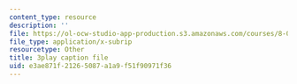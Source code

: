 ```yaml
---
content_type: resource
description: ''
file: https://ol-ocw-studio-app-production.s3.amazonaws.com/courses/8-06-quantum-physics-iii-spring-2018/e3ae871f21265087a1a9f51f90971f36_gXj4irGhxuo.vtt
file_type: application/x-subrip
resourcetype: Other
title: 3play caption file
uid: e3ae871f-2126-5087-a1a9-f51f90971f36
---
```

